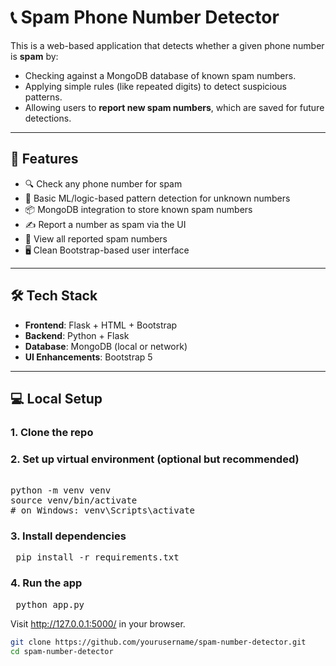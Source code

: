 # 📞 Spam Phone Number Detector

This is a web-based application that detects whether a given phone number is **spam** by:

- Checking against a MongoDB database of known spam numbers.
- Applying simple rules (like repeated digits) to detect suspicious patterns.
- Allowing users to **report new spam numbers**, which are saved for future detections.

---

## 🚀 Features

- 🔍 Check any phone number for spam
- 🧠 Basic ML/logic-based pattern detection for unknown numbers
- 📦 MongoDB integration to store known spam numbers
- ✍️ Report a number as spam via the UI
- 📄 View all reported spam numbers
- 🖥️ Clean Bootstrap-based user interface

---

## 🛠 Tech Stack

- **Frontend**: Flask + HTML + Bootstrap
- **Backend**: Python + Flask
- **Database**: MongoDB (local or network)
- **UI Enhancements**: Bootstrap 5

---

## 💻 Local Setup

### 1. Clone the repo

### 2. Set up virtual environment (optional but recommended)
<pre> 
python -m venv venv
source venv/bin/activate  
# on Windows: venv\Scripts\activate </pre>

### 3. Install dependencies
<pre> pip install -r requirements.txt  </pre>
### 4. Run the app
<pre> python app.py </pre>
Visit http://127.0.0.1:5000/ in your browser.

```bash
git clone https://github.com/yourusername/spam-number-detector.git
cd spam-number-detector


